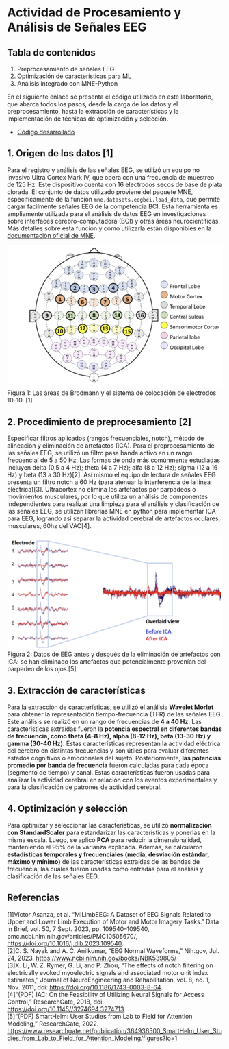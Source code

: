 # **Actividad de Procesamiento y Análisis de Señales EEG**

## **Tabla de contenidos**
1. Preprocesamiento de señales EEG
2. Optimización de características para ML
3. Análisis integrado con MNE-Python

En el siguiente enlace se presenta el código utilizado en este laboratorio, que abarca todos los pasos, desde la carga de los datos y el preprocesamiento, hasta la extracción de características y la implementación de técnicas de optimización y selección.  
- [Código desarrollado](https://github.com/Christianayala12/GRUPO2-ISB-2025-I/blob/master/Laboratorios/Laboratorio%2011%20-%20MNE-EEG/ML_EEG_LAB_ISB.ipynb)

## 1. Origen de los datos [1]
Para el registro y análisis de las señales EEG, se utilizó un equipo no invasivo Ultra Cortex Mark IV, que opera con una frecuencia de muestreo de 125 Hz. Este dispositivo cuenta con 16 electrodos secos de base de plata clorada. El conjunto de datos utilizado proviene del paquete MNE, específicamente de la función `mne.datasets.eegbci.load_data`, que permite cargar fácilmente señales EEG de la competencia BCI. Esta herramienta es ampliamente utilizada para el análisis de datos EEG en investigaciones sobre interfaces cerebro-computadora (BCI) y otras áreas neurocientíficas. Más detalles sobre esta función y cómo utilizarla están disponibles en la [documentación oficial de MNE](https://mne.tools/stable/generated/mne.datasets.eegbci.load_data.html).

![](imagenes/figura_1.png)  
Figura 1: Las áreas de Brodmann y el sistema de colocación de electrodos 10-10. [1]

## 2. Procedimiento de preprocesamiento [2]
Especificar filtros aplicados (rangos frecuenciales, notch), método de alineación y eliminación de artefactos (ICA).
Para el preprocesamiento de las señales EEG, se utilizó un filtro pasa banda activo en un rango frecuencial de 5 a 50 Hz, Las formas de onda más comúnmente estudiadas incluyen delta (0,5 a 4 Hz); theta (4 a 7 Hz); alfa (8 a 12 Hz); sigma (12 a 16 Hz) y beta (13 a 30 Hz)[2]. Así mismo el equipo de lectura de señales EEG presenta un filtro notch a 60 Hz (para atenuar la interferencia de la línea eléctrica)[3]. Ultracortex no elimina los artefactos por parpadeos o movimientos musculares, por lo que utiliza un análisis de componentes independientes para realizar una limpieza para el análisis y clasificación de las señales EEG, se utilizan librerías MNE en python para implementar ICA para EEG, logrando así separar la actividad cerebral de artefactos oculares, musculares, 60hz del VAC[4].

![](imagenes/figura_2.png)  
Figura 2: Datos de EEG antes y después de la eliminación de artefactos con ICA: se han eliminado los artefactos que potencialmente provenían del parpadeo de los ojos.[5]

## 3. Extracción de características
Para la extracción de características, se utilizó el análisis **Wavelet Morlet** para obtener la representación tiempo-frecuencia (TFR) de las señales EEG. Este análisis se realizó en un rango de frecuencias de **4 a 40 Hz**. Las características extraídas fueron la **potencia espectral en diferentes bandas de frecuencia, como theta (4-8 Hz), alpha (8-12 Hz), beta (13-30 Hz) y gamma (30-40 Hz)**. Estas características representan la actividad eléctrica del cerebro en distintas frecuencias y son útiles para evaluar diferentes estados cognitivos o emocionales del sujeto. Posteriormente, **las potencias promedio por banda de frecuencia** fueron calculadas para cada época (segmento de tiempo) y canal. Estas características fueron usadas para analizar la actividad cerebral en relación con los eventos experimentales y para la clasificación de patrones de actividad cerebral.

## 4. Optimización y selección
Para optimizar y seleccionar las características, se utilizó **normalización con StandardScaler** para estandarizar las características y ponerlas en la misma escala. Luego, se aplicó **PCA** para reducir la dimensionalidad, manteniendo el 95% de la varianza explicada. Además, se calcularon **estadísticas temporales y frecuenciales (media, desviación estándar, máximo y mínimo)** de las características extraídas de las bandas de frecuencia, las cuales fueron usadas como entradas para el análisis y clasificación de las señales EEG.



## Referencias
[1]Víctor Asanza, et al. “MILimbEEG: A Dataset of EEG Signals Related to Upper and Lower Limb Execution of Motor and Motor Imagery Tasks.” Data in Brief, vol. 50, 7 Sept. 2023, pp. 109540–109540, pmc.ncbi.nlm.nih.gov/articles/PMC10505670/, https://doi.org/10.1016/j.dib.2023.109540.  
[2]C. S. Nayak and A. C. Anilkumar, “EEG Normal Waveforms,” Nih.gov, Jul. 24, 2023. https://www.ncbi.nlm.nih.gov/books/NBK539805/  
[3]X. Li, W. Z. Rymer, G. Li, and P. Zhou, “The effects of notch filtering on electrically evoked myoelectric signals and associated motor unit index estimates,” Journal of NeuroEngineering and Rehabilitation, vol. 8, no. 1, Nov. 2011, doi: https://doi.org/10.1186/1743-0003-8-64.  
[4]“(PDF) IAC: On the Feasibility of Utilizing Neural Signals for Access Control,” ResearchGate, 2018, doi: https://doi.org/10.1145//3274694.3274713.  
[5]“(PDF) SmartHelm: User Studies from Lab to Field for Attention Modeling,” ResearchGate, 2022. https://www.researchgate.net/publication/364936500_SmartHelm_User_Studies_from_Lab_to_Field_for_Attention_Modeling/figures?lo=1
